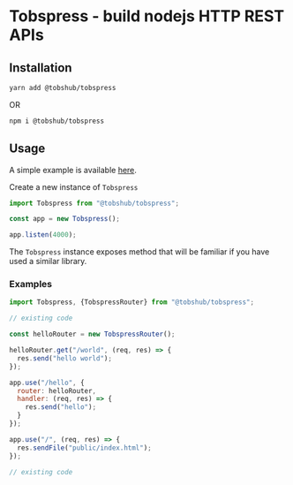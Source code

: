 # Tobspress - build nodejs HTTP REST APIs

## Installation
```bash
yarn add @tobshub/tobspress
```
OR
```bash
npm i @tobshub/tobspress
```

## Usage
A simple example is available [here](./example/src/index.ts).

Create a new instance of `Tobspress`
```javascript
import Tobspress from "@tobshub/tobspress";

const app = new Tobspress();

app.listen(4000);
```

The `Tobspress` instance exposes method that will be familiar if you have used a similar library.

### Examples
```javascript
import Tobspress, {TobspressRouter} from "@tobshub/tobspress";

// existing code

const helloRouter = new TobspressRouter();

helloRouter.get("/world", (req, res) => {
  res.send("hello world");
});

app.use("/hello", {
  router: helloRouter, 
  handler: (req, res) => {
    res.send("hello");
  }
});

app.use("/", (req, res) => {
  res.sendFile("public/index.html");
});

// existing code
```

<!-- TODO: API explanations -->
